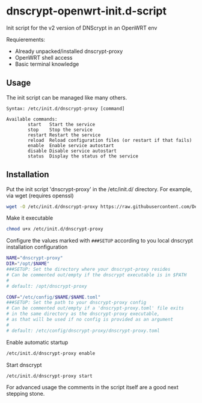 # dnscrypt-openwrt-init.d-script
Init script for the v2 version of DNScrypt in an OpenWRT env

Requierements:
* Already unpacked/installed dnscrypt-proxy
* OpenWRT shell access
* Basic terminal knowledge

## Usage
The init script can be managed like many others.
```
Syntax: /etc/init.d/dnscrypt-proxy [command]

Available commands:
        start   Start the service
        stop    Stop the service
        restart Restart the service
        reload  Reload configuration files (or restart if that fails)
        enable  Enable service autostart
        disable Disable service autostart
        status  Display the status of the service
```

## Installation
Put the init script 'dnscrypt-proxy' in the /etc/init.d/ directory.
For example, via wget (requires openssl)
```sh
wget -O /etc/init.d/dnscrypt-proxy https://raw.githubusercontent.com/Deka-O/dnscrypt-openwrt-init.d-script/master/dnscrypt-proxy
```
Make it executable
```sh
chmod u+x /etc/init.d/dnscrypt-proxy
```
Configure the values marked with ```###SETUP``` according to you local dnscrypt installation configuration
```sh
NAME="dnscrypt-proxy"
DIR="/opt/$NAME"
###SETUP: Set the directory where your dnscrypt-proxy resides
# Can be commented out/empty if the dnscrypt executable is in $PATH
#
# default: /opt/dnscrypt-proxy

CONF="/etc/config/$NAME/$NAME.toml"
###SETUP: Set the path to your dnscrypt-proxy config
# Can be commented out/empty if a 'dnscrypt-proxy.toml' file exits
# in the same directory as the dnscrypt-proxy executable,
# as that will be used if no config is provided as an argument
#
# default: /etc/config/dnscrypt-proxy/dnscrypt-proxy.toml
```

Enable automatic startup
```sh
/etc/init.d/dnscrypt-proxy enable
```

Start dnscrypt
```sh
/etc/init.d/dnscrypt-proxy start
```

For advanced usage the comments in the script itself are a good next stepping stone.
